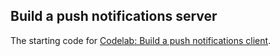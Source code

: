 ## Build a push notifications server

The starting code for 
[Codelab: Build a push notifications client](http://web.dev/push-notifications-client-codelab/).
